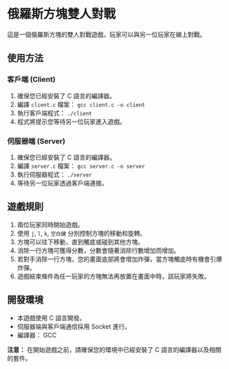 # 俄羅斯方塊雙人對戰

這是一個俄羅斯方塊的雙人對戰遊戲，玩家可以與另一位玩家在線上對戰。

## 使用方法

### 客戶端 (Client)
1. 確保您已經安裝了 C 語言的編譯器。
2. 編譯 `client.c` 檔案： `gcc client.c -o client`
3. 執行客戶端程式： `./client`
4. 程式將提示您等待另一位玩家進入遊戲。

### 伺服器端 (Server)
1. 確保您已經安裝了 C 語言的編譯器。
2. 編譯 `server.c` 檔案： `gcc server.c -o server`
3. 執行伺服器程式： `./server`
4. 等待另一位玩家透過客戶端連接。

## 遊戲規則

1. 兩位玩家同時開始遊戲。
2. 使用 `j`, `l`, `k`, `空白鍵` 分別控制方塊的移動和旋轉。
3. 方塊可以往下移動，直到觸底或碰到其他方塊。
4. 消除一行方塊可獲得分數，分數會隨著消除行數增加而增加。
5. 若對手消除一行方塊，您的畫面底部將會增加炸彈，當方塊觸底時有機會引爆炸彈。
6. 遊戲結束條件為任一玩家的方塊無法再放置在畫面中時，該玩家將失敗。

## 開發環境

- 本遊戲使用 C 語言開發。
- 伺服器端與客戶端通信採用 Socket 進行。
- 編譯器： GCC

**注意：** 在開始遊戲之前，請確保您的環境中已經安裝了 C 語言的編譯器以及相關的套件。


